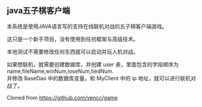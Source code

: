 ## java五子棋客户端

本系统是使用JAVA语言写的支持在线联机对战的五子棋客户端游戏。

这只是一个新手项目，没有使用到任何框架与高级技术。

本地测试不需要修改任何东西就可以启动并玩人机对战。

如果想联机，就需要创建数据库，并创建 user 表，里面包含的字段顺序为 name,fileName,winNum,loseNum,tiedNum.  
并修改 BaseDao 中的数据库变量，和 MyClient 中的 ip 地址，就可以进行联机对战了。

Cloned from https://github.com/vencc/game

